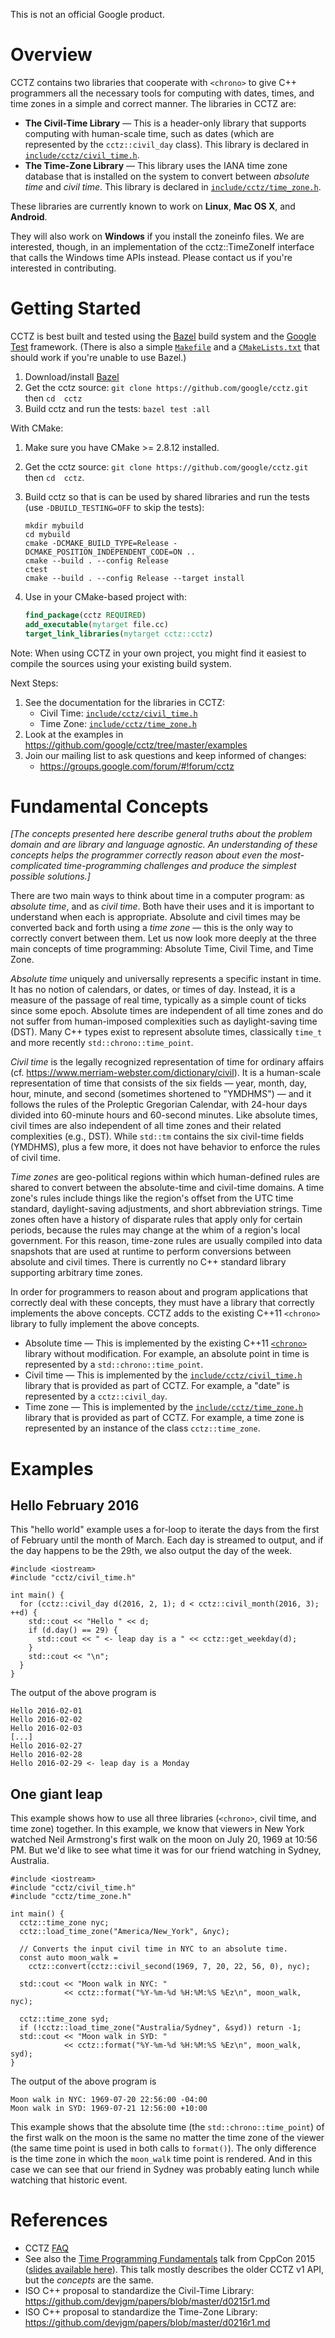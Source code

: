 This is not an official Google product. 
 
# Overview 
 
CCTZ contains two libraries that cooperate with `<chrono>` to give C++ 
programmers all the necessary tools for computing with dates, times, and time 
zones in a simple and correct manner. The libraries in CCTZ are: 
 
*   **The Civil-Time Library** &mdash; This is a header-only library that 
    supports computing with human-scale time, such as dates (which are 
    represented by the `cctz::civil_day` class). This library is declared in 
    [`include/cctz/civil_time.h`](https://github.com/google/cctz/blob/master/include/cctz/civil_time.h). 
*   **The Time-Zone Library** &mdash; This library uses the IANA time zone 
    database that is installed on the system to convert between *absolute time* 
    and *civil time*. This library is declared in 
    [`include/cctz/time_zone.h`](https://github.com/google/cctz/blob/master/include/cctz/time_zone.h). 
 
These libraries are currently known to work on **Linux**, **Mac OS X**, and 
**Android**. 
 
They will also work on **Windows** if you install the zoneinfo files. We are 
interested, though, in an implementation of the cctz::TimeZoneIf interface that 
calls the Windows time APIs instead. Please contact us if you're interested in 
contributing. 
 
# Getting Started 
 
CCTZ is best built and tested using the [Bazel](https://bazel.io) build system 
and the [Google Test](https://github.com/google/googletest) framework. (There is 
also a simple [`Makefile`](https://github.com/google/cctz/blob/master/Makefile) 
and a 
[`CMakeLists.txt`](https://github.com/google/cctz/blob/master/CMakeLists.txt) 
that should work if you're unable to use Bazel.) 
 
1.  Download/install 
    [Bazel](https://docs.bazel.build/versions/master/install.html) 
2.  Get the cctz source: `git clone https://github.com/google/cctz.git` then `cd 
    cctz` 
3.  Build cctz and run the tests: `bazel test :all` 
 
With CMake: 
 
1.  Make sure you have CMake >= 2.8.12 installed. 
2.  Get the cctz source: `git clone https://github.com/google/cctz.git` then `cd 
    cctz`. 
3.  Build cctz so that is can be used by shared libraries and run the tests (use 
    `-DBUILD_TESTING=OFF` to skip the tests): 
 
        mkdir mybuild 
        cd mybuild 
        cmake -DCMAKE_BUILD_TYPE=Release -DCMAKE_POSITION_INDEPENDENT_CODE=ON .. 
        cmake --build . --config Release 
        ctest 
        cmake --build . --config Release --target install 
 
4.  Use in your CMake-based project with: 
 
    ```cmake 
    find_package(cctz REQUIRED) 
    add_executable(mytarget file.cc) 
    target_link_libraries(mytarget cctz::cctz) 
    ``` 
 
Note: When using CCTZ in your own project, you might find it easiest to compile 
the sources using your existing build system. 
 
Next Steps: 
 
1.  See the documentation for the libraries in CCTZ: 
    *   Civil Time: 
        [`include/cctz/civil_time.h`](https://github.com/google/cctz/blob/master/include/cctz/civil_time.h) 
    *   Time Zone: 
        [`include/cctz/time_zone.h`](https://github.com/google/cctz/blob/master/include/cctz/time_zone.h) 
2.  Look at the examples in https://github.com/google/cctz/tree/master/examples 
3.  Join our mailing list to ask questions and keep informed of changes: 
    *   https://groups.google.com/forum/#!forum/cctz 
 
# Fundamental Concepts 
 
*[The concepts presented here describe general truths about the problem domain 
and are library and language agnostic. An understanding of these concepts helps 
the programmer correctly reason about even the most-complicated time-programming 
challenges and produce the simplest possible solutions.]* 
 
There are two main ways to think about time in a computer program: as *absolute 
time*, and as *civil time*. Both have their uses and it is important to 
understand when each is appropriate. Absolute and civil times may be converted 
back and forth using a *time zone* &mdash; this is the only way to correctly 
convert between them. Let us now look more deeply at the three main concepts of 
time programming: Absolute Time, Civil Time, and Time Zone. 
 
*Absolute time* uniquely and universally represents a specific instant in time. 
It has no notion of calendars, or dates, or times of day. Instead, it is a 
measure of the passage of real time, typically as a simple count of ticks since 
some epoch. Absolute times are independent of all time zones and do not suffer 
from human-imposed complexities such as daylight-saving time (DST). Many C++ 
types exist to represent absolute times, classically `time_t` and more recently 
`std::chrono::time_point`. 
 
*Civil time* is the legally recognized representation of time for ordinary 
affairs (cf. https://www.merriam-webster.com/dictionary/civil). It is a 
human-scale representation of time that consists of the six fields &mdash; year, 
month, day, hour, minute, and second (sometimes shortened to "YMDHMS") &mdash; 
and it follows the rules of the Proleptic Gregorian Calendar, with 24-hour days 
divided into 60-minute hours and 60-second minutes. Like absolute times, civil 
times are also independent of all time zones and their related complexities 
(e.g., DST). While `std::tm` contains the six civil-time fields (YMDHMS), plus a 
few more, it does not have behavior to enforce the rules of civil time. 
 
*Time zones* are geo-political regions within which human-defined rules are 
shared to convert between the absolute-time and civil-time domains. A time 
zone's rules include things like the region's offset from the UTC time standard, 
daylight-saving adjustments, and short abbreviation strings. Time zones often 
have a history of disparate rules that apply only for certain periods, because 
the rules may change at the whim of a region's local government. For this 
reason, time-zone rules are usually compiled into data snapshots that are used 
at runtime to perform conversions between absolute and civil times. There is 
currently no C++ standard library supporting arbitrary time zones. 
 
In order for programmers to reason about and program applications that correctly 
deal with these concepts, they must have a library that correctly implements the 
above concepts. CCTZ adds to the existing C++11 `<chrono>` library to fully 
implement the above concepts. 
 
*   Absolute time &mdash; This is implemented by the existing C++11 
    [`<chrono>`](https://en.cppreference.com/w/cpp/chrono) library without 
    modification. For example, an absolute point in time is represented by a 
    `std::chrono::time_point`. 
*   Civil time &mdash; This is implemented by the 
    [`include/cctz/civil_time.h`](https://github.com/google/cctz/blob/master/include/cctz/civil_time.h) 
    library that is provided as part of CCTZ. For example, a "date" is 
    represented by a `cctz::civil_day`. 
*   Time zone &mdash; This is implemented by the 
    [`include/cctz/time_zone.h`](https://github.com/google/cctz/blob/master/include/cctz/time_zone.h) 
    library that is provided as part of CCTZ. For example, a time zone is 
    represented by an instance of the class `cctz::time_zone`. 
 
# Examples 
 
## Hello February 2016 
 
This "hello world" example uses a for-loop to iterate the days from the first of 
February until the month of March. Each day is streamed to output, and if the 
day happens to be the 29th, we also output the day of the week. 
 
``` 
#include <iostream> 
#include "cctz/civil_time.h" 
 
int main() { 
  for (cctz::civil_day d(2016, 2, 1); d < cctz::civil_month(2016, 3); ++d) { 
    std::cout << "Hello " << d; 
    if (d.day() == 29) { 
      std::cout << " <- leap day is a " << cctz::get_weekday(d); 
    } 
    std::cout << "\n"; 
  } 
} 
``` 
 
The output of the above program is 
 
``` 
Hello 2016-02-01 
Hello 2016-02-02 
Hello 2016-02-03 
[...] 
Hello 2016-02-27 
Hello 2016-02-28 
Hello 2016-02-29 <- leap day is a Monday 
``` 
 
## One giant leap 
 
This example shows how to use all three libraries (`<chrono>`, civil time, and 
time zone) together. In this example, we know that viewers in New York watched 
Neil Armstrong's first walk on the moon on July 20, 1969 at 10:56 PM. But we'd 
like to see what time it was for our friend watching in Sydney, Australia. 
 
``` 
#include <iostream> 
#include "cctz/civil_time.h" 
#include "cctz/time_zone.h" 
 
int main() { 
  cctz::time_zone nyc; 
  cctz::load_time_zone("America/New_York", &nyc); 
 
  // Converts the input civil time in NYC to an absolute time. 
  const auto moon_walk = 
    cctz::convert(cctz::civil_second(1969, 7, 20, 22, 56, 0), nyc); 
 
  std::cout << "Moon walk in NYC: " 
            << cctz::format("%Y-%m-%d %H:%M:%S %Ez\n", moon_walk, nyc); 
 
  cctz::time_zone syd; 
  if (!cctz::load_time_zone("Australia/Sydney", &syd)) return -1; 
  std::cout << "Moon walk in SYD: " 
            << cctz::format("%Y-%m-%d %H:%M:%S %Ez\n", moon_walk, syd); 
} 
``` 
 
The output of the above program is 
 
``` 
Moon walk in NYC: 1969-07-20 22:56:00 -04:00 
Moon walk in SYD: 1969-07-21 12:56:00 +10:00 
``` 
 
This example shows that the absolute time (the `std::chrono::time_point`) of the 
first walk on the moon is the same no matter the time zone of the viewer (the 
same time point is used in both calls to `format()`). The only difference is the 
time zone in which the `moon_walk` time point is rendered. And in this case we 
can see that our friend in Sydney was probably eating lunch while watching that 
historic event. 
 
# References 
 
*   CCTZ [FAQ](https://github.com/google/cctz/wiki/FAQ) 
*   See also the [Time Programming Fundamentals](https://youtu.be/2rnIHsqABfM) 
    talk from CppCon 2015 ([slides available here](https://goo.gl/ofof4N)). This 
    talk mostly describes the older CCTZ v1 API, but the *concepts* are the 
    same. 
*   ISO C++ proposal to standardize the Civil-Time Library: 
    https://github.com/devjgm/papers/blob/master/d0215r1.md 
*   ISO C++ proposal to standardize the Time-Zone Library: 
    https://github.com/devjgm/papers/blob/master/d0216r1.md 
